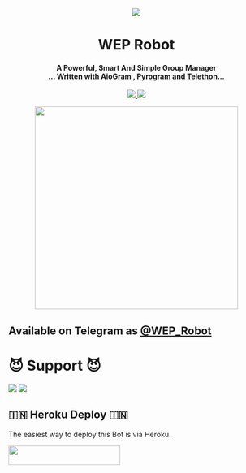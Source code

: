 <p align="center">
  <img src="https://graph.org/file/32a94e912f02da0db4a3d.jpg">
</p>

<h1 align="center"><b> WEP Robot </b></h1>

<h4 align="center">A Powerful, Smart And Simple Group Manager <br> ... Written with AioGram , Pyrogram and Telethon...</h4>
<p align='center'>
  <a href="https://www.python.org/" alt="made-with-python"> <img src="https://img.shields.io/badge/Made%20with-Python-1f425f.svg?style=flat-square&logo=python&color=blue" /> </a>
  <a href="https://github.com/WEP-OP/WEPRobot" alt="Maintenance"> <img src="https://img.shields.io/badge/Maintained%3F-yes-green.svg?style=flat-square" /> </a>
</p>

<p align="center"><a href="https://t.me/WEP_Robot"><img src="(https://graph.org/file/32a94e912f02da0db4a3d.jpg)" width="400"></a></p>

## Available on Telegram as [@WEP_Robot](https://t.me/WEP_Robot)

# 😈 Support 😈
<a href="https://t.me/lI_Mahadev_Il"><img src="https://img.shields.io/badge/Join-Telegram%20Channel-red.svg?logo=Telegram"></a>
<a href="https://t.me/Girls_Talking_Group"><img src="https://img.shields.io/badge/Join-Telegram%20Group-blue.svg?logo=telegram"></a>


## 🇮🇳 Heroku Deploy 🇮🇳
The easiest way to deploy this Bot is via Heroku.

<p align="left"><a href="https://heroku.com/deploy?template=https://github.com/WEP-OP/WEPRobot"> <img src="https://img.shields.io/badge/Deploy%20To%20Heroku-black?style=for-the-badge&logo=heroku" width="220" height="38.45"/></a></p>


 
```
